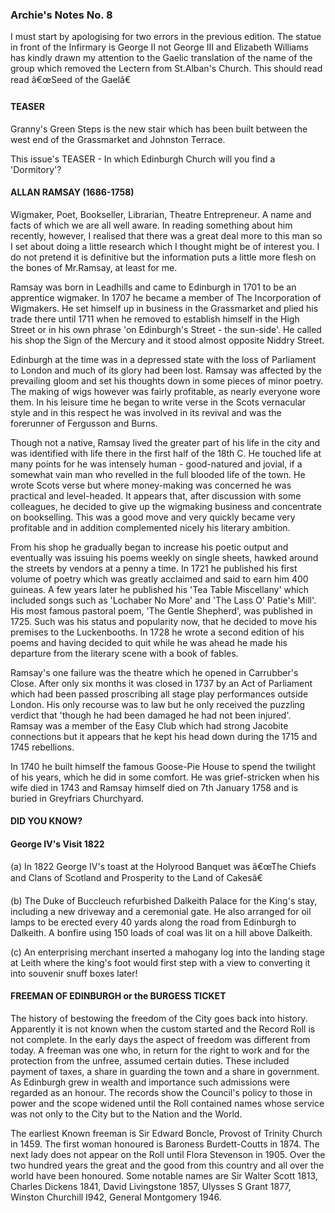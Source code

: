 ### Archie's Notes No. 8

I must start by apologising for two errors in the previous edition. The statue in front of the Infirmary is George II not George III and Elizabeth Williams has kindly drawn my attention to the Gaelic translation of the name of the group which removed the Lectern from St.Alban's Church. This should read read â€œSeed of the Gaelâ€

#### TEASER

Granny's Green Steps is the new stair which has been built between the west end of the Grassmarket and Johnston Terrace.

This issue's TEASER - In which Edinburgh Church will you find a 'Dormitory'?

#### ALLAN RAMSAY (1686-1758)

Wigmaker, Poet, Bookseller, Librarian, Theatre Entrepreneur. A name and facts of which we are all well aware. In reading something about him recently, however, I realised that there was a great deal more to this man so I set about doing a little research which I thought might be of interest you. I do not pretend it is definitive but the information puts a little more flesh on the bones of Mr.Ramsay, at least for me.

Ramsay was born in Leadhills and came to Edinburgh in 1701 to be an apprentice wigmaker. In 1707 he became a member of The Incorporation of Wigmakers. He set himself up in business in the Grassmarket and plied his trade there until 1711 when he removed to establish himself in the High Street or in his own phrase 'on Edinburgh's Street - the sun-side'. He called his shop the Sign of the Mercury and it stood almost opposite Niddry Street.

Edinburgh at the time was in a depressed state with the loss of Parliament to London and much of its glory had been lost. Ramsay was affected by the prevailing gloom and set his thoughts down in some pieces of minor poetry. The making of wigs however was fairly profitable, as nearly everyone wore them. In his leisure time he began to write verse in the Scots vernacular style and in this respect he was involved in its revival and was the forerunner of Fergusson and Burns.

Though not a native, Ramsay lived the greater part of his life in the city and was identified with life there in the first half of the 18th C. He touched life at many points for he was intensely human - good-natured and jovial, if a somewhat vain man who revelled in the full blooded life of the town. He wrote Scots verse but where money-making was concerned he was practical and level-headed. It appears that, after discussion with some colleagues, he decided to give up the wigmaking business and concentrate on bookselling. This was a good move and very quickly became very profitable and in addition complemented nicely his literary ambition.

From his shop he gradually began to increase his poetic output and eventually was issuing his poems weekly on single sheets, hawked around the streets by vendors at a penny a time. In 1721 he published his first volume of poetry which was greatly acclaimed and said to earn him 400 guineas. A few years later he published his 'Tea Table Miscellany' which included songs such as 'Lochaber No More' and 'The Lass O' Patie's Mill'. His most famous pastoral poem, 'The Gentle Shepherd', was published in 1725. Such was his status and popularity now, that he decided to move his premises to the Luckenbooths. In 1728 he wrote a second edition of his poems and having decided to quit while he was ahead he made his departure from the literary scene with a book of fables.

Ramsay's one failure was the theatre which he opened in Carrubber's Close. After only six months it was closed in 1737 by an Act of Parliament which had been passed proscribing all stage play performances outside London. His only recourse was to law but he only received the puzzling verdict that 'though he had been damaged he had not been injured'. Ramsay was a member of the Easy Club which had strong Jacobite connections but it appears that he kept his head down during the 1715 and 1745 rebellions.

In 1740 he built himself the famous Goose-Pie House to spend the twilight of his years, which he did in some comfort. He was grief-stricken when his wife died in 1743 and Ramsay himself died on 7th January 1758 and is buried in Greyfriars Churchyard.

#### DID YOU KNOW?

#### George IV's Visit 1822

(a) In 1822 George IV's toast at the Holyrood Banquet was â€œThe Chiefs and Clans of Scotland and Prosperity to the Land of Cakesâ€

(b) The Duke of Buccleuch refurbished Dalkeith Palace for the King's stay, including a new driveway and a ceremonial gate. He also arranged for oil lamps to be erected every 40 yards along the road from Edinburgh to Dalkeith. A bonfire using 150 loads of coal was lit on a hill above Dalkeith.

(c) An enterprising merchant inserted a mahogany log into the landing stage at Leith where the king's foot would first step with a view to converting it into souvenir snuff boxes later!

#### FREEMAN OF EDINBURGH or the BURGESS TICKET

The history of bestowing the freedom of the City goes back into history. Apparently it is not known when the custom started and the Record Roll is not complete. In the early days the aspect of freedom was different from today. A freeman was one who, in return for the right to work and for the protection from the unfree, assumed certain duties. These included payment of taxes, a share in guarding the town and a share in government. As Edinburgh grew in wealth and importance such admissions were regarded as an honour. The records show the Council's policy to those in power and the scope widened until the Roll contained names whose service was not only to the City but to the Nation and the World.

The earliest Known freeman is Sir Edward Boncle, Provost of Trinity Church in 1459. The first woman honoured is Baroness Burdett-Coutts in 1874. The next lady does not appear on the Roll until Flora Stevenson in 1905. Over the two hundred years the great and the good from this country and all over the world have been honoured. Some notable names are Sir Walter Scott 1813, Charles Dickens 1841, David Livingstone 1857, Ulysses S Grant 1877, Winston Churchill I942, General Montgomery 1946.
